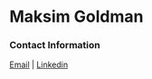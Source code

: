 # Maksim Goldman

### Contact Information
[Email](mailto:maksim.goldman@gmail.com) | [Linkedin](https://www.linkedin.com/)